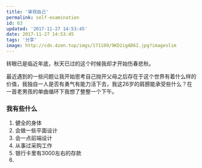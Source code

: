 ```yaml
---
title: '审视自己'
permalink: self-examination
id: 63
updated: '2017-11-27 14:53:45'
date: 2017-11-27 14:53:45
tags: '分享'
image: http://cdn.4zen.top/imgs/171109/9KD2igAD6I.jpg?imageslim
---
```


转眼已是临近年底，秋天已过的这个时候我却才开始伤春悲秋。

最近遇到的一些问题让我开始思考自己抛开父母之后存在于这个世界有着什么样的价值，我独自一人是否有勇气有能力活下去，我这26岁的肩膀能承受些什么？在一首老男孩的单曲循环下我想了整整一个下午。

### 我有些什么
1. 健全的身体
1. 会做一些平面设计
1. 会一点前端设计
1. 从事过采购工作
1. 银行卡里有3000左右的存款
1. 